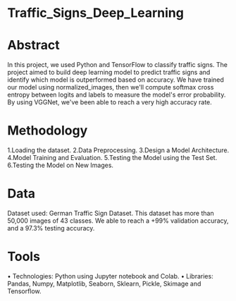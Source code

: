 # Traffic_Signs_Deep_Learning

# Abstract 
In this project, we used Python and TensorFlow to classify traffic signs. The project aimed to build deep learning model to predict traffic signs and identify which model is outperformed based on accuracy. We have trained our model using normalized_images, then we'll compute softmax cross entropy between logits and labels to measure the model's error probability. By using VGGNet, we've been able to reach a very high accuracy rate.




# Methodology
 1.Loading the dataset.
 2.Data Preprocessing.
 3.Design a Model Architecture.
 4.Model Training and Evaluation.
 5.Testing the Model using the Test Set.
 6.Testing the Model on New Images.

 



# Data
Dataset used: German Traffic Sign Dataset.
This dataset has more than 50,000 images of 43 classes. We able to reach a +99% validation accuracy, and a 97.3% testing accuracy.




# Tools
•	Technologies: Python using Jupyter notebook and Colab.
•	Libraries: Pandas, Numpy, Matplotlib, Seaborn, Sklearn, Pickle, Skimage and Tensorflow.

